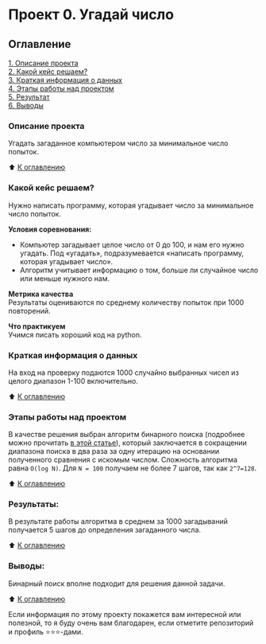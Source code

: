 # Проект 0. Угадай число

## Оглавление  
[1. Описание проекта](README.md#описание-проекта)  
[2. Какой кейс решаем?](README.md#какой-кейс-решаем)  
[3. Краткая информация о данных](README.md#краткая-информация-о-данных)  
[4. Этапы работы над проектом](README.md#этапы-работы-над-проектом)  
[5. Результат](README.md#результаты)    
[6. Выводы](README.md#выводы) 

### Описание проекта    
Угадать загаданное компьютером число за минимальное число попыток.

:arrow_up: [К оглавлению](README.md#оглавление)


### Какой кейс решаем?    
Нужно написать программу, которая угадывает число за минимальное число попыток.

**Условия соревнования:**  
- Компьютер загадывает целое число от 0 до 100, и нам его нужно угадать. Под «угадать», подразумевается «написать программу, которая угадывает число».
- Алгоритм учитывает информацию о том, больше ли случайное число или меньше нужного нам.

**Метрика качества**     
Результаты оцениваются по среднему количеству попыток при 1000 повторений.

**Что практикуем**     
Учимся писать хороший код на python.


### Краткая информация о данных
На вход на проверку подаются 1000 случайно выбранных чисел из целого диапазон 1-100 включительно.
  
:arrow_up: [К оглавлению](README.md#оглавление)


### Этапы работы над проектом  
В качестве решения выбран алгоритм бинарного поиска (подробнее можно прочитать [в этой статье](https://agorinenko.github.io/data-structures-and-algorithms/tutorial/binary_search.html#:~:text=Бинарный%20поиск%20—%20процесс%20нахождения,значение%20гарантированно%20не%20может%20находиться)), который заключается в сокращении диапазона поиска в два раза за одну итерацию на основании полученного сравнения с искомым числом. Сложность алгоритма равна `O(log N)`. Для `N = 100` получаем не более 7 шагов, так как `2^7=128`.

:arrow_up: [К оглавлению](README.md#оглавление)


### Результаты:  
В результате работы алгоритма в среднем за 1000 загадываний получается 5 шагов до определения загаданного числа.

:arrow_up: [К оглавлению](README.md#оглавление)


### Выводы:  
Бинарный поиск вполне подходит для решения данной задачи.

:arrow_up: [К оглавлению](README.md#оглавление)


Если информация по этому проекту покажется вам интересной или полезной, то я буду очень вам благодарен, если отметите репозиторий и профиль ⭐️⭐️⭐️-дами.